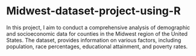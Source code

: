 # Midwest-dataset-project-using-R
In this project, I aim to conduct a comprehensive analysis of demographic and socioeconomic data for counties in the Midwest region of the United States. The dataset, provides information on various factors, including population, race percentages, educational attainment, and poverty rates.
